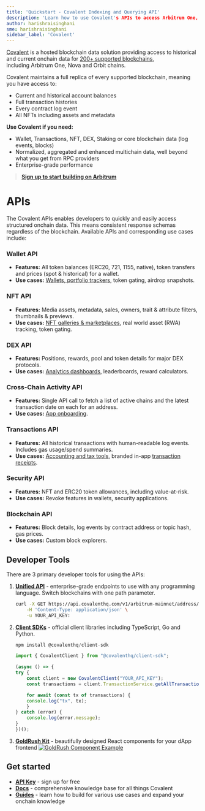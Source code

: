 ```yaml
---
title: 'Quickstart - Covalent Indexing and Querying API'
description: 'Learn how to use Covalent's APIs to access Arbitrum One, Nova and Orbit chain data including balances, transactions, NFTs, DEX and core blockchain data.'
author: harishraisinghani
sme: harishraisinghani
sidebar_label: 'Covalent'
---
```


[Covalent](https://www.covalenthq.com/?utm_source=arbitrum&utm_medium=partner-docs) is a hosted blockchain data solution providing access to historical and current onchain data for [200+ supported blockchains](https://www.covalenthq.com/docs/networks/?utm_source=arbitrum&utm_medium=partner-docs), including Arbitrum One, Nova and Orbit chains. 

Covalent maintains a full replica of every supported blockchain, meaning you have access to:

- Current and historical account balances
- Full transaction histories
- Every contract log event
- All NFTs including assets and metadata

**Use Covalent if you need:**

- Wallet, Transactions, NFT, DEX, Staking or core blockchain data (log events, blocks)
- Normalized, aggregated and enhanced multichain data, well beyond what you get from RPC providers
- Enterprise-grade performance

> **[Sign up to start building on Arbitrum](https://www.covalenthq.com/platform/?utm_source=arbitrum&utm_medium=partner-docs)**

# APIs

The Covalent APIs enables developers to quickly and easily access structured onchain data. This means consistent response schemas regardless of the blockchain. Available APIs and corresponding use cases include:

### Wallet API

- **Features:** All token balances (ERC20, 721, 1155, native), token transfers and prices (spot & historical) for a wallet.
- **Use cases:** [Wallets, portfolio trackers](https://goldrush-wallet-portfolio-ui.vercel.app/?utm_source=arbitrum&utm_medium=partner-docs), token gating, airdrop snapshots.

### NFT API

- **Features:** Media assets, metadata, sales, owners, trait & attribute filters, thumbnails & previews.
- **Use cases:** [NFT galleries & marketplaces](https://goldrush-nft-gallery-ui.vercel.app/?utm_source=arbitrum&utm_medium=partner-docs), real world asset (RWA) tracking, token gating.

### DEX API

- **Features:** Positions, rewards, pool and token details for major DEX protocols.
- **Use cases:** [Analytics dashboards](https://goldrush-uniswap-dex-dashboard.vercel.app/?utm_source=arbitrum&utm_medium=partner-docs), leaderboards, reward calculators.

### Cross-Chain Activity API

- **Features:** Single API call to fetch a list of active chains and the latest transaction date on each for an address.
- **Use cases:** [App onboarding](https://goldrush-wallet-portfolio-ui.vercel.app/activity/0xfc43f5f9dd45258b3aff31bdbe6561d97e8b71de/?utm_source=arbitrum&utm_medium=partner-docs).

### Transactions API

- **Features:** All historical transactions with human-readable log events. Includes gas usage/spend summaries.
- **Use cases:** [Accounting and tax tools](https://bit.ly/crypto-tax-tool), branded in-app [transaction receipts](https://goldrush-dfk-tx-receipt-ui.vercel.app/tx/defi-kingdoms-mainnet/0x4e5c0af28b2cea27d06677fae1f573572e0ff863c43ae42d2959ca67b90c4390/?utm_source=arbitrum&utm_medium=partner-docs).

### Security API

- **Features:** NFT and ERC20 token allowances, including value-at-risk.
- **Use cases:** Revoke features in wallets, security applications.

### Blockchain API

- **Features:** Block details, log events by contract address or topic hash, gas prices.
- **Use cases:** Custom block explorers.

## Developer Tools

There are 3 primary developer tools for using the APIs:

1. [**Unified API**](https://www.covalenthq.com/docs/api/?utm_source=arbitrum&utm_medium=partner-docs) - enterprise-grade endpoints to use with any programming language. Switch blockchains with one path parameter.

    ```bash
    curl -X GET https://api.covalenthq.com/v1/arbitrum-mainnet/address/0xf977814e90da44bfa03b6295a0616a897441acec/balances_v2/ \
        -H 'Content-Type: application/json' \
        -u YOUR_API_KEY:
    ```

2. [**Client SDKs**](https://www.covalenthq.com/docs/unified-api/sdk/?utm_source=arbitrum&utm_medium=partner-docs) - official client libraries including TypeScript, Go and Python.
    ```jsx
    npm install @covalenthq/client-sdk
    ```


    ```jsx
    import { CovalentClient } from "@covalenthq/client-sdk";

    (async () => {
    try {
        const client = new CovalentClient("YOUR_API_KEY");
        const transactions = client.TransactionService.getAllTransactionsForAddress("arbitrum-mainnet", "0xf977814e90da44bfa03b6295a0616a897441acec");

        for await (const tx of transactions) {
        console.log("tx", tx);
        }
    } catch (error) {
        console.log(error.message);
    }
    })();
    ```

3. [**GoldRush Kit**](https://github.com/covalenthq/goldrush-kit/?utm_source=arbitrum&utm_medium=partner-docs) - beautifully designed React components for your dApp frontend
    [![GoldRush Component Example](https://www.datocms-assets.com/86369/1711147954-goldrush_wallet_ui_example.png)](https://goldrush-wallet-portfolio-ui.vercel.app/dashboard/balance/0xfc43f5f9dd45258b3aff31bdbe6561d97e8b71de/transfers/eth-mainnet/0xf8c3527cc04340b208c854e985240c02f7b7793f)

## Get started

- **[API Key](https://www.covalenthq.com/platform/auth/register/?utm_source=arbitrum&utm_medium=partner-docs)** - sign up for free
- [**Docs**](https://www.covalenthq.com/docs/unified-api/?utm_source=arbitrum&utm_medium=partner-docs) - comprehensive knowledge base for all things Covalent
- **[Guides](https://www.covalenthq.com/docs/unified-api/guides/?utm_source=arbitrum&utm_medium=partner-docs)** - learn how to build for various use cases and expand your onchain knowledge

